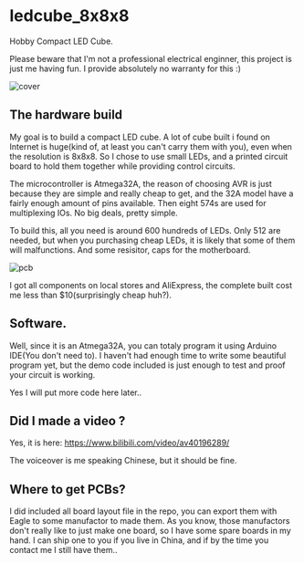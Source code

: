 # ledcube_8x8x8

Hobby Compact LED Cube.

Please beware that I'm not a professional electrical enginner, this project is just me having fun. I provide absolutely no warranty for this :)

![cover](https://raw.githubusercontent.com/trulyspinach/ledcube_8x8x8/master/img/cube.png)

## The hardware build

My goal is to build a compact LED cube. A lot of cube built i found on Internet is huge(kind of, at least you can't carry them with you), even when the resolution is 8x8x8. So I chose to use small LEDs, and a printed circuit board to hold them together while providing control circuits.

The microcontroller is Atmega32A, the reason of choosing AVR is just because they are simple and really cheap to get, and the 32A model have a fairly enough amount of pins available. Then eight 574s are used for multiplexing IOs. No big deals, pretty simple.

To build this, all you need is around 600 hundreds of LEDs. Only 512 are needed, but when you purchasing cheap LEDs, it is likely that some of them will malfunctions. And some resisitor, caps for the motherboard.

![pcb](https://raw.githubusercontent.com/trulyspinach/ledcube_8x8x8/master/img/pcb.png)

I got all components on local stores and AliExpress, the complete built cost me less than $10(surprisingly cheap huh?).

## Software.

Well, since it is an Atmega32A, you can totaly program it using Arduino IDE(You don't need to).
I haven't had enough time to write some beautiful program yet, but the demo code included is just enough to test and proof your circuit is working.

Yes I will put more code here later..

## Did I made a video ?

Yes, it is here: https://www.bilibili.com/video/av40196289/

The voiceover is me speaking Chinese, but it should be fine.

## Where to get PCBs?

I did included all board layout file in the repo, you can export them with Eagle to some manufactor to made them.
As you know, those manufactors don't really like to just make one board, so I have some spare boards in my hand. I can ship one to you if you live in China, and if by the time you contact me I still have them..

